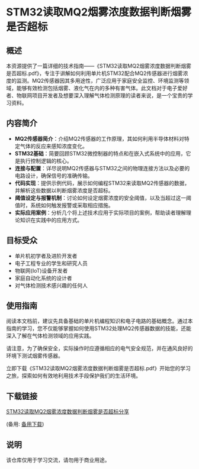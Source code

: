 # STM32读取MQ2烟雾浓度数据判断烟雾是否超标

## 概述
本资源提供了一篇详细的技术指南——《STM32读取MQ2烟雾浓度数据判断烟雾是否超标.pdf》，专注于讲解如何利用单片机STM32配合MQ2传感器进行烟雾浓度的监测。MQ2传感器因其多用途性，广泛应用于家庭安全监控、环境监测等领域，能够有效检测包括烟雾、液化气在内的多种有害气体。此文档对于电子爱好者、物联网项目开发者及想要深入理解气体检测原理的读者来说，是一个宝贵的学习资料。

## 内容简介
- **MQ2传感器简介**：介绍MQ2传感器的工作原理，其如何利用半导体材料对特定气体的反应来感知浓度变化。
- **STM32基础**：简要回顾STM32微控制器的特点和在嵌入式系统中的应用，它是执行控制逻辑的核心。
- **连接与配置**：详尽说明MQ2传感器与STM32之间的物理连接方法以及必要的电路设计，确保信号的准确传输。
- **代码实现**：提供示例代码，展示如何编程STM32来读取MQ2传感器的数据，并解析这些数据以判断烟雾浓度是否超标。
- **阈值设定与报警机制**：讨论如何设定烟雾浓度的安全阈值，以及当超过这一阈值时，系统如何触发报警或采取相应措施。
- **实际应用案例**：分析几个将上述技术应用于实际项目的案例，帮助读者理解理论知识在实践中的应用方式。

## 目标受众
- 单片机初学者及进阶开发者
- 电子工程专业的学生和研究人员
- 物联网(IoT)设备开发者
- 家庭自动化系统的设计者
- 对气体检测技术感兴趣的任何人

## 使用指南
阅读本文档前，建议先具备基础的单片机编程知识和电子电路的基础概念。通过本指南的学习，您不仅能够掌握如何使用STM32处理MQ2传感器数据的技能，还能深入了解在气体检测领域的应用实践。

请注意，为了确保安全，实际操作时应遵循相应的电气安全规范，并在通风良好的环境下测试烟雾传感器。

立即下载《STM32读取MQ2烟雾浓度数据判断烟雾是否超标.pdf》开始您的学习之旅，探索如何有效地利用技术手段保护我们的生活环境。

## 下载链接
[STM32读取MQ2烟雾浓度数据判断烟雾是否超标分享](https://pan.quark.cn/s/e8c3f0d8217b) 

(备用: [备用下载](https://pan.baidu.com/s/1T6u5MMnsxpdSGy0eq5h4iQ?pwd=1234))

## 说明

该仓库仅用于学习交流，请勿用于商业用途。
